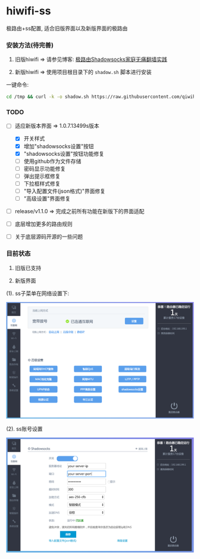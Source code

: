 # hiwifi-ss

极路由+ss配置, 适合旧版界面以及新版界面的极路由

### 安装方法(待完善)

1. 旧版hiwifi => 请参见博客: [极路由Shadowsocks家庭无痛翻墙实践](https://luolei.org/hiwifi-shadowsocks/)

2. 新版hiwifi => 使用项目根目录下的 `shadow.sh` 脚本进行安装

一键命令:

```sh
cd /tmp && curl -k -o shadow.sh https://raw.githubusercontent.com/qiwihui/hiwifi-ss/master/shadow.sh && sh shadow.sh && rm shadow.sh
```

### TODO 

 - [ ] 适应新版本界面 => 1.0.7.13499s版本

   - [x] 开关样式
   - [x] 增加"shadowsocks设置"按钮
   - [x] "shadowsocks设置"按钮功能修复
   - [ ] 使用github作为文件存储
   - [ ] 密码显示功能修复
   - [ ] 弹出提示框修复
   - [ ] 下拉框样式修复
   - [ ] "导入配置文件(json格式)"界面修复
   - [ ] "高级设置"界面修复
 
 - [ ] release/v1.1.0 => 完成之前所有功能在新版下的界面适配 
 - [ ] 底层增加更多的路由规则
 - [ ] 关于底层源码开源的一些问题

### 目前状态

1. 旧版已支持

2. 新版界面

(1). ss子菜单在网络设置下:

![](./ss-menu.png)

(2). ss账号设置
 
![](./ss-settings.png)
